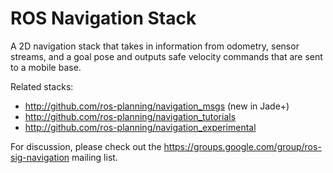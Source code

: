 ROS Navigation Stack
====================

A 2D navigation stack that takes in information from odometry, sensor
streams, and a goal pose and outputs safe velocity commands that are sent
to a mobile base.

Related stacks:

 * http://github.com/ros-planning/navigation_msgs (new in Jade+)
 * http://github.com/ros-planning/navigation_tutorials
 * http://github.com/ros-planning/navigation_experimental

For discussion, please check out the
https://groups.google.com/group/ros-sig-navigation mailing list.
